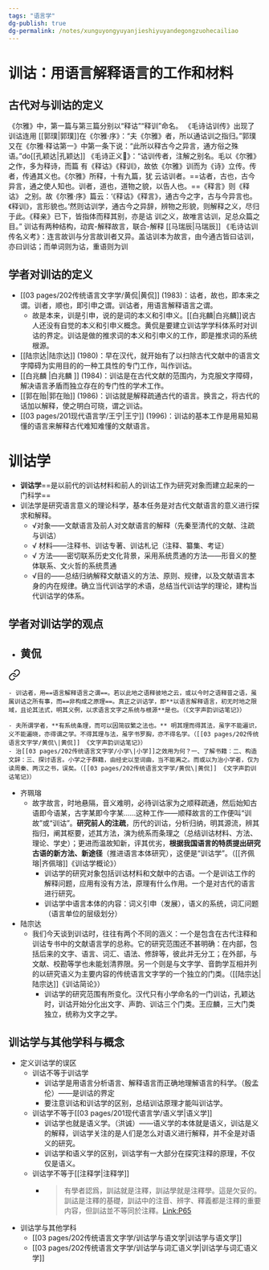 ```yaml
---
tags: "语言学"
dg-publish: true
dg-permalink: /notes/xunguyongyuyanjieshiyuyandegongzuohecailiao
---
```

# 训诂：用语言解释语言的工作和材料​
## 古代对与训诂的定义
《尔雅》中，第一篇与第三篇分别以“释诂”“释训”命名。
《毛诗诂训传》出现了训诂连用
[[郭璞\|郭璞]]在《尔雅·序》：“夫《尔雅》者，所以通诂训之指归。”郭璞又在《尔雅·释诂第一》中第一条下说：“此所以释古今之异言，通方俗之殊语。”do[[孔颖达\|孔颖达]] 《毛诗正义🔗》：“诂训传者，注解之别名。毛以《尔雅》之作，多为释诗，而篇 有《释诂》《释训》，故依《尔雅》训而为《诗》立传。传者，传通其义也。《尔雅》所释，十有九篇，犹 云诂训者。==诂者，古也，古今异言，通之使人知也。训者，道也，道物之貌，以告人也。==《释言》则《释诂》 之别。故《尔雅·序》篇云：‘《释诂》《释言》，通古今之字，古与今异言也。《释训》，言形貌也。’然则诂训学，通古今之异辞，辨物之形貌，则解释之义，尽归于此。《释亲》已下，皆指体而释其别，亦是诂 训之义，故唯言诂训，足总众篇之目。”
训诂有两种结构，动宾-解释故言，联合-解释
[[马瑞辰\|马瑞辰]] 《毛诗诂训传名义考》：连言故训与分言故训者又异。盖诂训本为故言，由今通古皆曰诂训，亦曰训诂；而单词则为诂，重语则为训​
## 学者对训诂的定义
- [[03 pages/202传统语言文字学/黄侃\|黄侃]] (1983)：诂者，故也，即本来之谓。训者，顺也，即引申之谓。训诂者，用语言解释语言之谓。
	- 故是本来，训是引申，说的是词的本义和引申义。[[白兆麟\|白兆麟]]说古人还没有自觉的本义和引申义概念。黄侃是要建立训诂学学科体系时对训诂的界定。训诂是做的推求词的本义和引申义的工作，即是推求词的系统根源。​
- [[陆宗达\|陆宗达]] (1980)：早在汉代，就开始有了以扫除古代文献中的语言文字障碍为实用目的的一种工具性的专门工作，叫作训诂。
- [[白兆麟 \|白兆麟 ]] (1984)：训诂是在古代文献的范围内，为克服文字障碍，解决语言矛盾而独立存在的专门性的学术工作。
- [[郭在贻\|郭在贻]] (1986)：训诂就是解释疏通古代的语言。换言之，将古代的话加以解释，使之明白可晓，谓之训诂。
- [[03 pages/201现代语言学/王宁\|王宁]] (1996)：训诂的基本工作是用易知易懂的语言来解释古代难知难懂的文献语言。

# 训诂学
- **训诂学**==是以前代的训诂材料和前人的训诂工作为研究对象而建立起来的一门科学==
- 训法学是研究语言意义的理论科学，基本任务是对古代文献语言的意义进行探求和解释。
	- √对象——文献语言及前人对文献语言的解释（先秦至清代的文献、注疏与训诂）
	- √ 材料——注释书、训诂专著、训诂札记（注释、纂集、考证）
	- √ 方法——密切联系历史文化背景，采用系统贯通的方法——形音义的整体联系、文火哲的系统贯通
	- √目的——总结归纳解释文献语义的方法、原则、规律，以及文献语言本身的内在规律。确立当代训诂学的术语，总结当代训诂学的理论，建构当代训诂学的体系。


## 学者对训诂学的观点
- 黄侃
	- 
<div class="transclusion internal-embed is-loaded"><a class="markdown-embed-link" href="/notes/huangkan/#oihbps" aria-label="Open link"><svg xmlns="http://www.w3.org/2000/svg" width="24" height="24" viewBox="0 0 24 24" fill="none" stroke="currentColor" stroke-width="2" stroke-linecap="round" stroke-linejoin="round" class="svg-icon lucide-link"><path d="M10 13a5 5 0 0 0 7.54.54l3-3a5 5 0 0 0-7.07-7.07l-1.72 1.71"></path><path d="M14 11a5 5 0 0 0-7.54-.54l-3 3a5 5 0 0 0 7.07 7.07l1.71-1.71"></path></svg></a><div class="markdown-embed">



	- 训诂者，用==语言解释语言之谓==。若以此地之语释彼地之云，或以今时之语释昔之语，虽属训诂之所有事，而==非构成之原理==。真正之训诂学，即**以语言解释语言，初无时地之限域，且论其法式，明其义例，以求语言文字之系统与根源**是也。（《文字声韵训诂笔记》） 

</div></div>

	- 夫所谓学者，**有系统条理，而可以因简驭繁之法也。** 明其理而得其法，虽字不能遍识，义不能遍晓，亦得谓之学。不得其理与法，虽字书罗胸，亦不得名学。（[[03 pages/202传统语言文字学/黄侃\|黄侃]] 《文字声韵训诂笔记》）
	- 治[[03 pages/202传统语言文字学/小学\|小学]]之效用为何？一、了解书籍：二、构造文辞：三、探讨语言。小学之于群籍，由经史以至词曲，当不能离之。而或以为治小学者，仅为读周秦、两汉之书，误矣。（[[03 pages/202传统语言文字学/黄侃\|黄侃]] 《文字声韵训诂笔记》）
- 齐珮瑢
	- 故字故言，时地悬隔，音义难明，必待训诂家为之顺释疏通，然后始知古语即今语某，古字某即今字某……这种工作——顺释故言的工作便叫“训故”或“训诂”。**研究前人的注疏**，历代的训诂，分析归纳，明其源流，辨其指归，阐其枢要，述其方法，演为统系而条理之（总结训诂材料、方法、理论、学史）；更进而温故知新，评其优劣，**根据我国语言的特质提出研究古语的新方法、新途径**（推进语言本体研究），这便是“训诂学”。（[[齐佩瑢\|齐佩瑢]]《训诂学概论》）​
		- 训诂学的研究对象包括训诂材料和文献中的古语。一个是训诂工作的解释问题，应用有没有方法，原理有什么作用。一个是对古代的语言进行研究。
		- 训诂学中语言本体的内容：词义引申（发展），语义的系统，词汇问题（语言单位的层级划分）​
- 陆宗达
	- 我们今天谈到训诂时，往往有两个不同的涵义：一个是包含在古代注释和训诂专书中的文献语言学的总称。它的研究范围还不甚明确：在内部，包括后来的文字、语言、词汇、语法、修辞等，彼此并无分工；在外部，与文献、校勘等学也未能划清界限。另一个则是与文字学、音韵学互相并列的以研究语义为主要内容的传统语言文字学的一个独立的门类。（[[陆宗达\|陆宗达]]《训诂简论》）​
		- 训诂学的研究范围有所变化。汉代只有小学命名的一门训诂​，孔颖达时，训诂开始分化出文字、声韵、训诂三个门类​。王应麟，三大门类独立，统称为文字之学​。

## 训诂学与其他学科与概念
- 定义训诂学的误区
	- 训诂不等于训诂学
		- 训诂学是用语言分析语言、解释语言而正确地理解语言的科学。（殷孟伦）——是训诂的界定
		- 要注意训诂和训诂学的区别，总结训诂原理才能叫训诂学。
	- 训诂学不等于[[03 pages/201现代语言学/语义学\|语义学]]
		- 训诂学也就是语义学。（洪诚）——语义学的本体就是语义，训诂是义的解释，训诂学关注的是人们是怎么对语义进行解释，并不全是对语义的研究。
		- 训诂学和语义学的区别，训诂学有一大部分在探究注释的原理，不仅仅是语义。
	- 训诂学不等于[[注释学\|注释学]]
		- >有學者認爲，訓詁就是注釋，訓詁學就是注釋學。這是欠妥的。訓詁是注釋的基礎，訓詁中的注音、辨字、釋義都是注釋的重要内容，但訓詁並不等同於注釋。[Link:P65](zotero://open-pdf/library/items/ZNU4XF54?page=65&annotation=7AUXGFZV)
- 训诂学与其他学科
	- [[03 pages/202传统语言文字学/训诂学与语文学\|训诂学与语文学]]
	- [[03 pages/202传统语言文字学/训诂学与词汇语义学\|训诂学与词汇语义学]]
